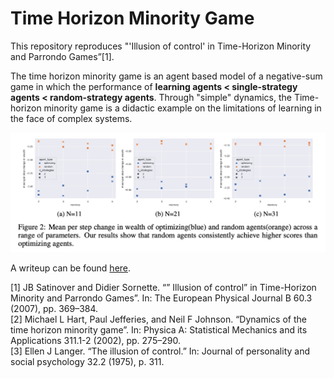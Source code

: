 # Time Horizon Minority Game

This repository reproduces "'Illusion of control' in Time-Horizon Minority and Parrondo Games”[1].  

The time horizon minority game is an agent based model of a negative-sum game in which the performance of **learning agents < single-strategy agents < random-strategy agents**.  Through "simple" dynamics, the Time-horizon minority game is a didactic example on the limitations of learning in the face of complex systems.


![Figure 1](https://github.com/yubryanj/Time-Horizon-Minority-Game/blob/main/Assets/Figure%201.png?raw=true)


A writeup can be found [here](https://github.com/yubryanj/Time-Horizon-Minority-Game/blob/main/Assets/Time_Horizon_Minority_game.pdf).


[1] JB Satinover and Didier Sornette. “” Illusion of control” in Time-Horizon Minority and Parrondo Games”. In: The European Physical Journal B 60.3 (2007), pp. 369–384. </br>
[2] Michael L Hart, Paul Jefferies, and Neil F Johnson. “Dynamics of the time horizon minority game”. In: Physica A: Statistical Mechanics and its Applications 311.1-2 (2002), pp. 275–290. </br>
[3] Ellen J Langer. “The illusion of control.” In: Journal of personality and social psychology 32.2 (1975), p. 311.
